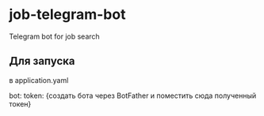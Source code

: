 # job-telegram-bot
Telegram bot for job search

## Для запуска

в application.yaml

bot:
    token: {создать бота через BotFather и поместить сюда полученный токен}